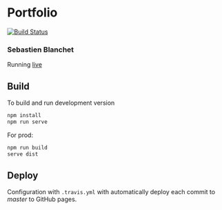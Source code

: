 # Portfolio

[![Build Status](https://travis-ci.com/sebastienblanchet/portfolio.svg?branch=master)](https://travis-ci.com/sebastienblanchet/portfolio)

### Sebastien Blanchet

Running [live](https://sebastienblanchet.github.io/portfolio/)

## Build

To build and run development version

```bash
npm install
npm run serve
```

For prod:
```bash
npm run build
serve dist
```

## Deploy

Configuration with `.travis.yml` with automatically deploy each commit to *master* to GitHub pages.
